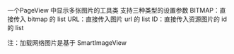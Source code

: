 一个PageView 中显示多张图片的工具类
支持三种类型的设置参数
BITMAP：直接传入 bitmap 的 list
URL：直接传入图片 url 的 list
ID：直接传入资源图片的 id 的 list

注：加载网络图片是基于 SmartImageView
